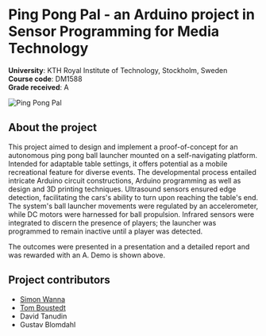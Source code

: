 # Ping Pong Pal - an Arduino project in Sensor Programming for Media Technology 
<b>University</b>: KTH Royal Institute of Technology, Stockholm, Sweden <br>
<b>Course code</b>: DM1588 <br>
<b>Grade received</b>: A <br> 

![Ping Pong Pal](assets/ppp-demo.gif) 

## About the project
This project aimed to design and implement a proof-of-concept for an autonomous ping pong ball launcher mounted on a self-navigating platform. Intended for adaptable table settings, it offers potential as a mobile recreational feature for diverse events. The developmental process entailed intricate Arduino circuit constructions, Arduino programming as well as design and 3D printing techniques. Ultrasound sensors ensured edge detection, facilitating the cars's ability to turn upon reaching the table's end. The system's ball launcher movements were regulated by an accelerometer, while DC motors were harnessed for ball propulsion. Infrared sensors were integrated to discern the presence of players; the launcher was programmed to remain inactive until a player was detected. <br>

The outcomes were presented in a presentation and a detailed report and was rewarded with an A. Demo is shown above. 

## Project contributors
- [Simon Wanna](https://www.github.com/wannaio)
- [Tom Boustedt](https://www.github.com/tom-bou)
- David Tanudin 
- Gustav Blomdahl